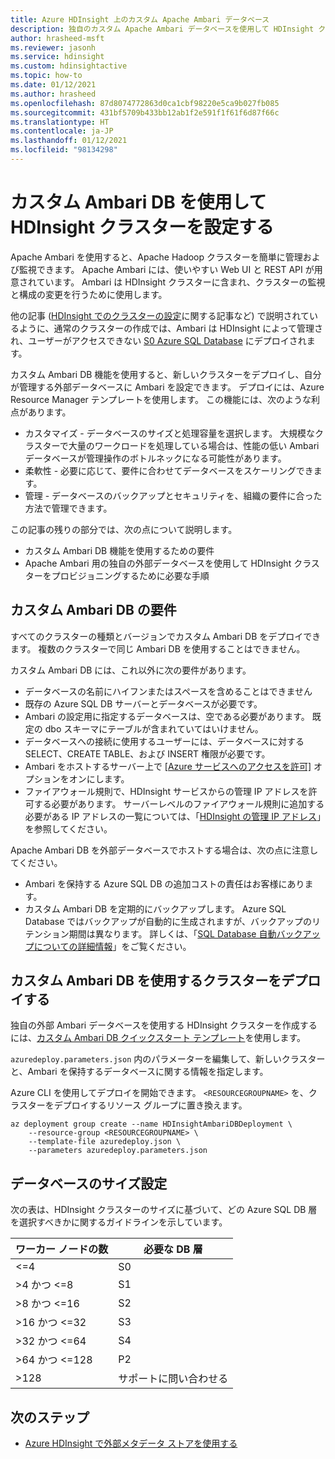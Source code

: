 ```yaml
---
title: Azure HDInsight 上のカスタム Apache Ambari データベース
description: 独自のカスタム Apache Ambari データベースを使用して HDInsight クラスターを作成する方法について学習します。
author: hrasheed-msft
ms.reviewer: jasonh
ms.service: hdinsight
ms.custom: hdinsightactive
ms.topic: how-to
ms.date: 01/12/2021
ms.author: hrasheed
ms.openlocfilehash: 87d8074772863d0ca1cbf98220e5ca9b027fb085
ms.sourcegitcommit: 431bf5709b433bb12ab1f2e591f1f61f6d87f66c
ms.translationtype: HT
ms.contentlocale: ja-JP
ms.lasthandoff: 01/12/2021
ms.locfileid: "98134298"
---
```

# <a name="set-up-hdinsight-clusters-with-a-custom-ambari-db"></a>カスタム Ambari DB を使用して HDInsight クラスターを設定する

Apache Ambari を使用すると、Apache Hadoop クラスターを簡単に管理および監視できます。 Apache Ambari には、使いやすい Web UI と REST API が用意されています。 Ambari は HDInsight クラスターに含まれ、クラスターの監視と構成の変更を行うために使用します。

他の記事 ([HDInsight でのクラスターの設定](hdinsight-hadoop-provision-linux-clusters.md)に関する記事など) で説明されているように、通常のクラスターの作成では、Ambari は HDInsight によって管理され、ユーザーがアクセスできない [S0 Azure SQL Database](../azure-sql/database/resource-limits-dtu-single-databases.md#standard-service-tier) にデプロイされます。

カスタム Ambari DB 機能を使用すると、新しいクラスターをデプロイし、自分が管理する外部データベースに Ambari を設定できます。 デプロイには、Azure Resource Manager テンプレートを使用します。 この機能には、次のような利点があります。

- カスタマイズ - データベースのサイズと処理容量を選択します。 大規模なクラスターで大量のワークロードを処理している場合は、性能の低い Ambari データベースが管理操作のボトルネックになる可能性があります。
- 柔軟性 - 必要に応じて、要件に合わせてデータベースをスケーリングできます。
- 管理 - データベースのバックアップとセキュリティを、組織の要件に合った方法で管理できます。

この記事の残りの部分では、次の点について説明します。

- カスタム Ambari DB 機能を使用するための要件
- Apache Ambari 用の独自の外部データベースを使用して HDInsight クラスターをプロビジョニングするために必要な手順

## <a name="custom-ambari-db-requirements"></a>カスタム Ambari DB の要件

すべてのクラスターの種類とバージョンでカスタム Ambari DB をデプロイできます。 複数のクラスターで同じ Ambari DB を使用することはできません。

カスタム Ambari DB には、これ以外に次の要件があります。

- データベースの名前にハイフンまたはスペースを含めることはできません
- 既存の Azure SQL DB サーバーとデータベースが必要です。
- Ambari の設定用に指定するデータベースは、空である必要があります。 既定の dbo スキーマにテーブルが含まれていてはいけません。
- データベースへの接続に使用するユーザーには、データベースに対する SELECT、CREATE TABLE、および INSERT 権限が必要です。
- Ambari をホストするサーバー上で [[Azure サービスへのアクセスを許可]](../azure-sql/database/vnet-service-endpoint-rule-overview.md#azure-portal-steps) オプションをオンにします。
- ファイアウォール規則で、HDInsight サービスからの管理 IP アドレスを許可する必要があります。 サーバーレベルのファイアウォール規則に追加する必要がある IP アドレスの一覧については、「[HDInsight の管理 IP アドレス](hdinsight-management-ip-addresses.md)」を参照してください。

Apache Ambari DB を外部データベースでホストする場合は、次の点に注意してください。

- Ambari を保持する Azure SQL DB の追加コストの責任はお客様にあります。
- カスタム Ambari DB を定期的にバックアップします。 Azure SQL Database ではバックアップが自動的に生成されますが、バックアップのリテンション期間は異なります。 詳しくは、「[SQL Database 自動バックアップについての詳細情報](../azure-sql/database/automated-backups-overview.md)」をご覧ください。

## <a name="deploy-clusters-with-a-custom-ambari-db"></a>カスタム Ambari DB を使用するクラスターをデプロイする

独自の外部 Ambari データベースを使用する HDInsight クラスターを作成するには、[カスタム Ambari DB クイックスタート テンプレート](https://github.com/Azure/azure-quickstart-templates/tree/master/101-hdinsight-custom-ambari-db)を使用します。

`azuredeploy.parameters.json` 内のパラメーターを編集して、新しいクラスターと、Ambari を保持するデータベースに関する情報を指定します。

Azure CLI を使用してデプロイを開始できます。 `<RESOURCEGROUPNAME>` を、クラスターをデプロイするリソース グループに置き換えます。

```azurecli
az deployment group create --name HDInsightAmbariDBDeployment \
    --resource-group <RESOURCEGROUPNAME> \
    --template-file azuredeploy.json \
    --parameters azuredeploy.parameters.json
```

## <a name="database-sizing"></a>データベースのサイズ設定

次の表は、HDInsight クラスターのサイズに基づいて、どの Azure SQL DB 層を選択すべきかに関するガイドラインを示しています。

| ワーカー ノードの数 | 必要な DB 層 |
|---|---|
| <=4 | S0 |
| >4 かつ <=8 | S1 |
| >8 かつ <=16 | S2 |
| >16 かつ <=32 | S3 |
| >32 かつ <=64 | S4 |
| >64 かつ <=128 | P2 |
| >128 | サポートに問い合わせる |

## <a name="next-steps"></a>次のステップ

- [Azure HDInsight で外部メタデータ ストアを使用する](hdinsight-use-external-metadata-stores.md)
